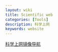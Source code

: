 ```yaml
---
layout: wiki
title: Scientific web
categories: [Tools]
description: 科学上网
keywords: website
---
```


[科学上网镜像导航](https://ac.scmor.com/)
